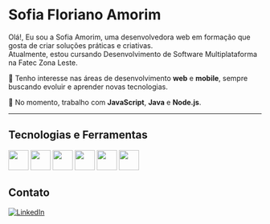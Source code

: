 # Sofia Floriano Amorim


Olá!, Eu sou a Sofia Amorim, uma desenvolvedora web em formação que gosta de criar soluções práticas e criativas.  
Atualmente, estou cursando Desenvolvimento de Software Multiplataforma na Fatec Zona Leste.

🚀 Tenho interesse nas áreas de desenvolvimento **web** e **mobile**, sempre buscando evoluir e aprender novas tecnologias.

💼 No momento, trabalho com **JavaScript**, **Java** e **Node.js**.

---

## Tecnologias e Ferramentas

<p>
  <img src="https://cdn.jsdelivr.net/gh/devicons/devicon/icons/html5/html5-original.svg" width="40"/>
  <img src="https://cdn.jsdelivr.net/gh/devicons/devicon/icons/css3/css3-original.svg" width="40"/>
  <img src="https://cdn.jsdelivr.net/gh/devicons/devicon/icons/javascript/javascript-original.svg" width="40"/>
  <img src="https://cdn.jsdelivr.net/gh/devicons/devicon/icons/java/java-original.svg" width="40"/>
  <img src="https://cdn.jsdelivr.net/gh/devicons/devicon/icons/nodejs/nodejs-original.svg" width="40"/>
  <img src="https://cdn.jsdelivr.net/gh/devicons/devicon/icons/github/github-original.svg" width="40"/>

</p>


## Contato

[![LinkedIn](https://img.shields.io/badge/LinkedIn-blue?logo=linkedin&style=flat-square)](https://www.linkedin.com/in/sofia-floriano-amorim-8b1372207/)
